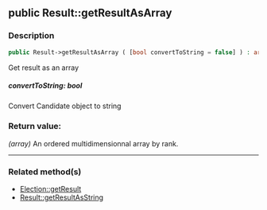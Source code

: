 ## public Result::getResultAsArray

### Description    

```php
public Result->getResultAsArray ( [bool convertToString = false] ) : array
```

Get result as an array
    

##### **convertToString:** *bool*   
Convert Candidate object to string    


### Return value:   

*(array)* An ordered multidimensionnal array by rank.


---------------------------------------

### Related method(s)      

* [Election::getResult](../Election%20Class/public%20Election--getResult.md)    
* [Result::getResultAsString](../Result%20Class/public%20Result--getResultAsString.md)    
